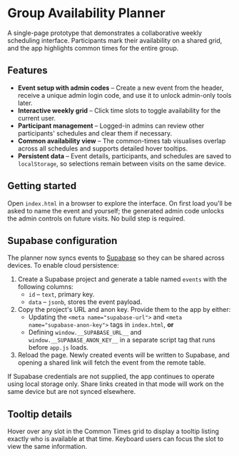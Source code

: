 # Group Availability Planner

A single-page prototype that demonstrates a collaborative weekly scheduling interface. Participants mark their availability on a shared grid, and the app highlights common times for the entire group.

## Features

- **Event setup with admin codes** – Create a new event from the header, receive a unique admin login code, and use it to unlock admin-only tools later.
- **Interactive weekly grid** – Click time slots to toggle availability for the current user.
- **Participant management** – Logged-in admins can review other participants' schedules and clear them if necessary.
- **Common availability view** – The common-times tab visualises overlap across all schedules and supports detailed hover tooltips.
- **Persistent data** – Event details, participants, and schedules are saved to `localStorage`, so selections remain between visits on the same device.

## Getting started

Open `index.html` in a browser to explore the interface. On first load you'll be asked to name the event and yourself; the generated admin code unlocks the admin controls on future visits. No build step is required.

## Supabase configuration

The planner now syncs events to [Supabase](https://supabase.com) so they can be shared across devices. To enable cloud persistence:

1. Create a Supabase project and generate a table named `events` with the following columns:
   - `id` – `text`, primary key.
   - `data` – `jsonb`, stores the event payload.
2. Copy the project's URL and anon key. Provide them to the app by either:
   - Updating the `<meta name="supabase-url">` and `<meta name="supabase-anon-key">` tags in `index.html`, **or**
   - Defining `window.__SUPABASE_URL__` and `window.__SUPABASE_ANON_KEY__` in a separate script tag that runs before `app.js` loads.
3. Reload the page. Newly created events will be written to Supabase, and opening a shared link will fetch the event from the remote table.

If Supabase credentials are not supplied, the app continues to operate using local storage only. Share links created in that mode will work on the same device but are not synced elsewhere.

## Tooltip details

Hover over any slot in the Common Times grid to display a tooltip listing exactly who is available at that time. Keyboard users can focus the slot to view the same information.
